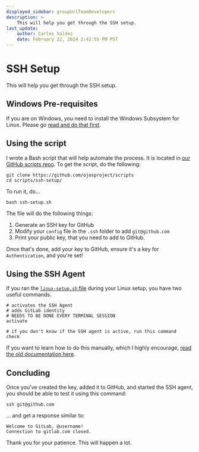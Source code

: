 ```yaml
---
displayed_sidebar: groupUrlTeamDevelopers
description: >
    This will help you get through the SSH setup.
last_update:
    author: Carlos Valdez
    date: February 22, 2024 2:42:55 PM PST
---
```


# SSH Setup

This will help you get through the SSH setup.

## Windows Pre-requisites

If you are on Windows, you need to install the Windows Subsystem for Linux.
Please go
[read and do that first](/url/developers/guides/installing-wsl/).

## Using the script

I wrote a Bash script that will help automate the process. It is located in
[our GitHub scripts repo](https://github.com/ojosproject/scripts). To get the
script, do the following:

```shell
git clone https://github.com/ojosproject/scripts
cd scripts/ssh-setup/
```

To run it, do...

```shell
bash ssh-setup.sh
```

The file will do the following things:

1. Generate an SSH key for GitHub
2. Modify your `config` file in the `.ssh` folder to add `git@github.com`
3. Print your public key, that you need to add to GitHub.

Once that's done, add your key to GitHub, ensure it's a key for
`Authentication`, and you're set!

## Using the SSH Agent

If you ran the
[`linux-setup.sh` file](https://github.com/ojosproject/scripts/tree/main/linux-setup)
during your Linux setup, you have two useful commands.

```shell
# activates the SSH Agent
# adds GitLab identity
# NEEDS TO BE DONE EVERY TERMINAL SESSION
activate

# if you don't know if the SSH agent is active, run this command
check
```

If you want to learn how to do this manually, which I highly encourage,
[read the old documentation here](https://github.com/ojosproject/docs/blob/e98bc507eae3acb89326d54010c4ad59fd81124a/teams/url/ssh-setup.md#using-the-ssh-agent).

## Concluding

Once you've created the key, added it to GitHub, and started the SSH agent, you
should be able to test it using this command:

```shell
ssh git@github.com
```

... and get a response similar to:

```shell
Welcome to GitLab, @username!
Connection to gitlab.com closed.
```

Thank you for your patience. This will happen a lot.
